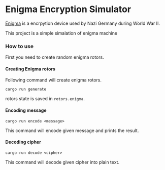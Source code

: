# Enigma Encryption Simulator

[Enigma](https://en.wikipedia.org/wiki/Enigma_machine) is a encrpytion device used by Nazi Germany during World War II.

This project is a simple simalation of enigma machine

### How to use
First you need to create random enigma rotors.

#### Creating Enigma rotors
Following command will create enigma rotors.

```
cargo run generate
```

rotors state is saved in `rotors.enigma`.

#### Encoding message

```
cargo run encode <message>
```

This command will encode given message and prints the result.

#### Decoding cipher

```
cargo run decode <cipher>
```

This command will decode given cipher into plain text.